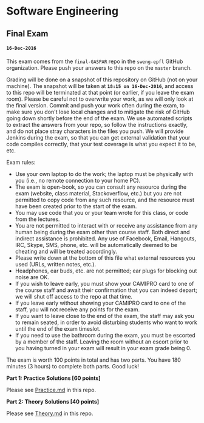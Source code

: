# Software Engineering
## Final Exam
#### `16-Dec-2016`

This exam comes from the `final-GASPAR` repo in the `sweng-epfl` GitHub organization. Please push your answers to this repo on the `master` branch. 

Grading will be done on a snapshot of this repository on GitHub (not on your machine). The snapshot will be taken at **`18:15 on 16-Dec-2016`**, and access to this repo will be terminated at that point (or earlier, if you leave the exam room). Please be careful not to overwrite your work, as we will only look at the final version. Commit and push your work often during the exam, to make sure you don't lose local changes and to mitigate the risk of GitHub going down shortly before the end of the exam. We use automated scripts to extract the answers from your repo, so follow the instructions exactly, and do not place stray characters in the files you push. We will provide Jenkins during the exam, so that you can get external validation that your code compiles correctly, that your test coverage is what you expect it to be, etc.

Exam rules:
- Use your own laptop to do the work; the laptop must be physically with you (i.e., no remote connection to your home PC).
- The exam is open-book, so you can consult any resource during the exam (website, class material, Stackoverflow, etc.) but you are not permitted to copy code from any such resource, and the resource must have been created prior to the start of the exam.
- You may use code that you or your team wrote for this class, or code from the lectures.
- You are not permitted to interact with or receive any assistance from any human being during the exam other than course staff. Both direct and indirect assistance is prohibited. Any use of Facebook, Email, Hangouts, IRC, Skype, SMS, phone, etc. will be automatically deemed to be cheating and will be treated accordingly.
- Please write down at the bottom of this file what external resources you used (URLs, written notes, etc.).
- Headphones, ear buds, etc. are not permitted; ear plugs for blocking out noise are OK.
- If you wish to leave early, you must show your CAMIPRO card to one of the course staff and await their confirmation that you can indeed depart; we will shut off access to the repo at that time.
- If you leave early without showing your CAMIPRO card to one of the staff, you will not receive any points for the exam.
- If you want to leave close to the end of the exam, the staff may ask you to remain seated, in order to avoid disturbing students who want to work until the end of the exam timeslot.
- If you need to use the bathroom during the exam, you must be escorted by a member of the staff. Leaving the room without an escort prior to you having turned in your exam will result in your exam grade being 0.

The exam is worth 100 points in total and has two parts. You have 180 minutes (3 hours) to complete both parts. Good luck!

**Part 1: Practice Solutions [60 points]**

Please see [Practice.md](Practice.md) in this repo.

**Part 2: Theory Solutions [40 points]**

Please see [Theory.md](Theory.md) in this repo.
